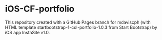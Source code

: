 # iOS-CF-portfolio
This repository created with a GitHub Pages branch for mdaviscph (with HTML template startbootstrap-1-col-portfolio-1.0.3 from Start Bootstrap) by iOS app InstaSite v1.0.
